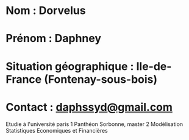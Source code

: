 
# Nom : Dorvelus
# Prénom : Daphney
# Situation géographique : Ile-de-France (Fontenay-sous-bois)
# Contact : daphssyd@gmail.com

Etudie à l'université paris 1 Panthéon Sorbonne, 
master 2 Modélisation Statistiques Economiques et Financières

